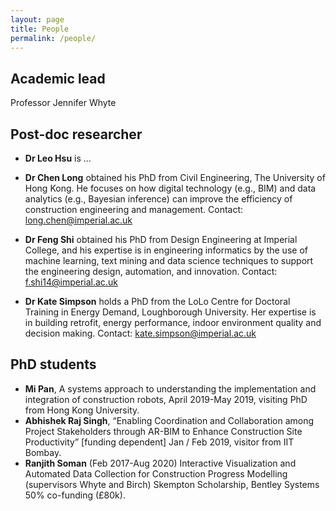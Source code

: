 ```yaml
---
layout: page
title: People
permalink: /people/
---
```


## Academic lead
Professor Jennifer Whyte

## Post-doc researcher
* __Dr Leo Hsu__ is ...

* __Dr Chen Long__ obtained his PhD from Civil Engineering, The University of Hong Kong. He focuses on how digital technology (e.g., BIM) and data analytics (e.g., Bayesian inference) can improve the efficiency of construction engineering and management. Contact: long.chen@imperial.ac.uk

* __Dr Feng Shi__ obtained his PhD from Design Engineering at Imperial College, and his expertise is
in engineering informatics by the use of machine learning, text mining and data science techniques to support the engineering design, automation, and innovation. Contact: f.shi14@imperial.ac.uk

* __Dr Kate Simpson__ holds a PhD from the LoLo Centre for Doctoral Training in Energy Demand, Loughborough University. Her expertise is in building retrofit, energy performance, indoor environment quality and decision making. Contact: kate.simpson@imperial.ac.uk



## PhD students
*  __Mi Pan__, A systems approach to understanding the implementation and integration of construction robots, April 2019-May 2019, visiting PhD from Hong Kong University.
*	__Abhishek Raj Singh__, “Enabling Coordination and Collaboration among Project Stakeholders through AR-BIM to Enhance Construction Site Productivity” [funding dependent] Jan / Feb 2019, visitor from IIT Bombay.
*	__Ranjith Soman__ (Feb 2017-Aug 2020) Interactive Visualization and Automated Data Collection for Construction Progress Modelling (supervisors Whyte and Birch) Skempton Scholarship, Bentley Systems 50% co-funding (£80k).
